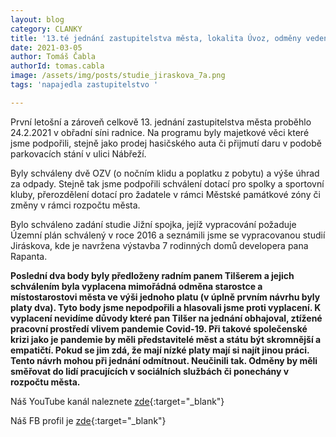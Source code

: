 ```yaml
---
layout: blog
category: CLANKY
title: '13.té jednání zastupitelstva města, lokalita Úvoz, odměny vedení města!'
date: 2021-03-05
author: Tomáš Čabla
authorId: tomas.cabla
image: /assets/img/posts/studie_jiraskova_7a.png  
tags: 'napajedla zastupitelstvo '

---
```

První letošní a zároveň celkově 13. jednání zastupitelstva města proběhlo 24.2.2021 v obřadní síni radnice. Na programu byly majetkové věci které jsme podpořili, stejně jako prodej hasičského auta či přijmutí daru v podobě parkovacích stání v ulici Nábřeží.

Byly schváleny dvě OZV (o nočním klidu a poplatku z pobytu) a výše úhrad za odpady. Stejně tak jsme podpořili schválení dotací pro spolky a sportovní kluby, přerozdělení dotací pro žadatele v rámci Městské památkové zóny či změny v rámci rozpočtu města.

Bylo schváleno zadání studie Jižní spojka, jejíž vypracování požaduje Územní plán schválený v roce 2016 a seznámili jsme se vypracovanou studií Jiráskova, kde je navržena výstavba 7 rodinných domů developera pana Rapanta.

**Poslední dva body byly předloženy radním panem Tilšerem a jejich schválením byla vyplacena mimořádná odměna starostce a místostarostovi města ve výši jednoho platu (v úplně prvním návrhu byly platy dva). Tyto body jsme nepodpořili a hlasovali jsme proti vyplacení. K vyplacení nevidíme důvody které pan Tilšer na jednání obhajoval, ztížené pracovní prostředí vlivem pandemie Covid-19. Při takové společenské krizi jako je pandemie by měli představitelé měst a státu být skromnější a empatičtí. Pokud se jim zdá, že mají nízké platy mají si najít jinou práci. Tento návrh mohou při jednání odmítnout. Neučinili tak. Odměny by měli směřovat do lidí pracujících v sociálních službách či ponechány v rozpočtu města.**





Náš YouTube kanál naleznete [zde](https://www.youtube.com/channel/UCgoN2Mo3r-xe0iO6N5HRWHA){:target="_blank"}

Náš FB profil je [zde](https://www.facebook.com/piratinapa){:target="_blank"}


